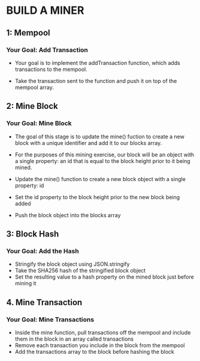 # BUILD A MINER

## 1: Mempool
### Your Goal: Add Transaction
- Your goal is to implement the addTransaction function, which adds transactions to the mempool.

- Take the transaction sent to the function and push it on top of the mempool array.

## 2: Mine Block
### Your Goal: Mine Block
- The goal of this stage is to update the mine() fuction to create a new block with a unique identifier and add it to our blocks array.
- For the purposes of this mining exercise, our block will be an object with a single property: an id that is equal to the block height prior to it being mined.

- Update the mine() function to create a new block object with a single property: id
- Set the id property to the block height prior to the new block being added
- Push the block object into the blocks array

## 3: Block Hash
### Your Goal: Add the Hash
- Stringify the block object using JSON.stringify
- Take the SHA256 hash of the stringified block object
- Set the resulting value to a hash property on the mined block just before mining it

## 4. Mine Transaction
### Your Goal: Mine Transactions
- Inside the mine function, pull transactions off the mempool and include them in the block in an array called transactions
- Remove each transaction you include in the block from the mempool
- Add the transactions array to the block before hashing the block
